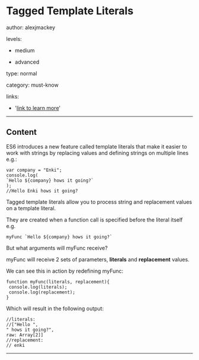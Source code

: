 # Tagged Template Literals
author: alexjmackey

levels:

  - medium

  - advanced

type: normal

category: must-know

links:

  - '[link to learn more](https://enki.com)'

---
## Content

ES6 introduces a new feature called template literals that make it easier to work with strings by replacing values and defining strings on multiple lines e.g.:

```
var company = "Enki";
console.log(
`Hello ${company} hows it going?`
); 
//Hello Enki hows it going?
```

Tagged template literals allow you to process string and replacement values on a template literal. 

They are created when a function call is specified before the literal itself e.g.

```
myFunc `Hello ${company} hows it going?`
```

But what arguments will myFunc receive?

myFunc will receive 2 sets of parameters, **literals** and **replacement** values.

We can see this in action by redefining myFunc:

```
function myFunc(literals, replacement){
 console.log(literals);  
 console.log(replacement);
}
```

Which will result in the following output:

```
//literals:
//["Hello ", 
" hows it going?", 
raw: Array[2]]
//replacement:
// enki
```

---